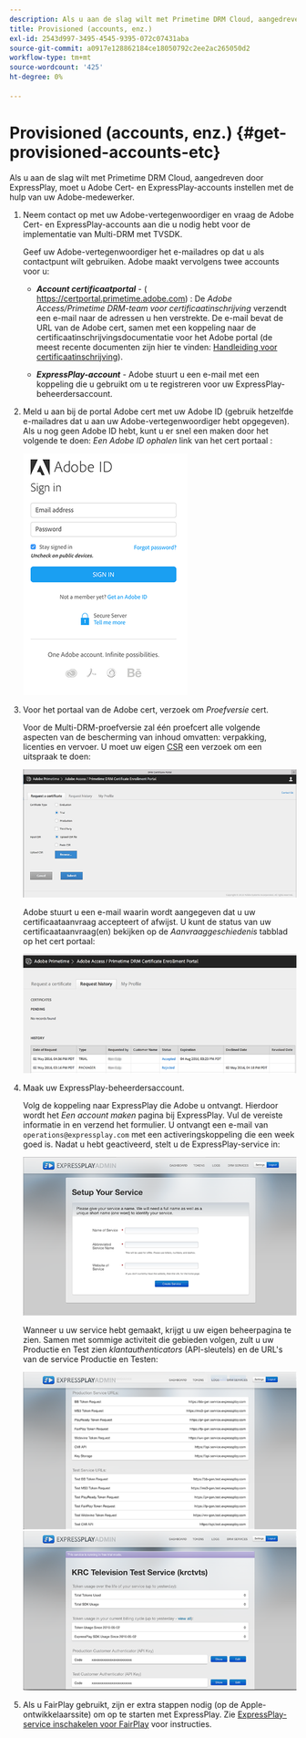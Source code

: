 ```yaml
---
description: Als u aan de slag wilt met Primetime DRM Cloud, aangedreven door ExpressPlay, moet u Adobe Cert- en ExpressPlay-accounts instellen met de hulp van uw Adobe-medewerker.
title: Provisioned (accounts, enz.)
exl-id: 2543d997-3495-4545-9395-072c07431aba
source-git-commit: a0917e128862184ce18050792c2ee2ac265050d2
workflow-type: tm+mt
source-wordcount: '425'
ht-degree: 0%

---
```


# Provisioned (accounts, enz.) {#get-provisioned-accounts-etc}

Als u aan de slag wilt met Primetime DRM Cloud, aangedreven door ExpressPlay, moet u Adobe Cert- en ExpressPlay-accounts instellen met de hulp van uw Adobe-medewerker.

1. Neem contact op met uw Adobe-vertegenwoordiger en vraag de Adobe Cert- en ExpressPlay-accounts aan die u nodig hebt voor de implementatie van Multi-DRM met TVSDK.

   Geef uw Adobe-vertegenwoordiger het e-mailadres op dat u als contactpunt wilt gebruiken. Adobe maakt vervolgens twee accounts voor u:

   * ***Account certificaatportal*** - ( https://certportal.primetime.adobe.com) : De *Adobe Access/Primetime DRM-team voor certificaatinschrijving* verzendt een e-mail naar de adressen u hen verstrekte. De e-mail bevat de URL van de Adobe cert, samen met een koppeling naar de certificaatinschrijvingsdocumentatie voor het Adobe portal (de meest recente documenten zijn hier te vinden: [Handleiding voor certificaatinschrijving](../../../digital-rights-management/certificate-enrollment-guide/about-certs.md)).

   * ***ExpressPlay-account*** - Adobe stuurt u een e-mail met een koppeling die u gebruikt om u te registreren voor uw ExpressPlay-beheerdersaccount.

1. Meld u aan bij de portal Adobe cert met uw Adobe ID (gebruik hetzelfde e-mailadres dat u aan uw Adobe-vertegenwoordiger hebt opgegeven). Als u nog geen Adobe ID hebt, kunt u er snel een maken door het volgende te doen: *Een Adobe ID ophalen* link van het cert portaal :

   <!--<a id="fig_mst_gtj_wv"></a>-->

   ![](assets/cert_portal_sign-in-page-web.png)

1. Voor het portaal van de Adobe cert, verzoek om *Proefversie* cert.

   Voor de Multi-DRM-proefversie zal één proefcert alle volgende aspecten van de bescherming van inhoud omvatten: verpakking, licenties en vervoer. U moet uw eigen [CSR](../../../digital-rights-management/certificate-enrollment-guide/request-certs/gen-cert-signing-req.md) een verzoek om een uitspraak te doen:
   <!--<a id="fig_op1_xwj_wv"></a>-->

   ![](assets/cert_portal_trial_request-web.png)

   Adobe stuurt u een e-mail waarin wordt aangegeven dat u uw certificaataanvraag accepteert of afwijst. U kunt de status van uw certificaataanvraag(en) bekijken op de *Aanvraaggeschiedenis* tabblad op het cert portaal:
   <!--<a id="fig_gkl_myj_wv"></a>-->

   ![](assets/cert_portal_request_history-web.png)

1. Maak uw ExpressPlay-beheerdersaccount.

   Volg de koppeling naar ExpressPlay die Adobe u ontvangt. Hierdoor wordt het *Een account maken* pagina bij ExpressPlay. Vul de vereiste informatie in en verzend het formulier. U ontvangt een e-mail van `operations@expressplay.com` met een activeringskoppeling die een week goed is. Nadat u hebt geactiveerd, stelt u de ExpressPlay-service in:
   <!--<a id="fig_cjl_ztk_wv"></a>-->

   ![](assets/expressplay_create_service-web.png)

   Wanneer u uw service hebt gemaakt, krijgt u uw eigen beheerpagina te zien. Samen met sommige activiteit die gebieden volgen, zult u uw Productie en Test zien *klantauthenticators* (API-sleutels) en de URL&#39;s van de service Productie en Testen:

   <!--<a id="fig_c5h_xdl_wv"></a>-->

   ![](assets/expressplay_admin_dashboard_2-web.png) ![](assets/expressplay_admin_dashboard-web.png)

1. Als u FairPlay gebruikt, zijn er extra stappen nodig (op de Apple-ontwikkelaarssite) om op te starten met ExpressPlay. Zie [ExpressPlay-service inschakelen voor FairPlay](../../multi-drm-workflows/p-l-and-p/fairplay-workflow.md#enable-expressplay-service-for-fairplay) voor instructies.
